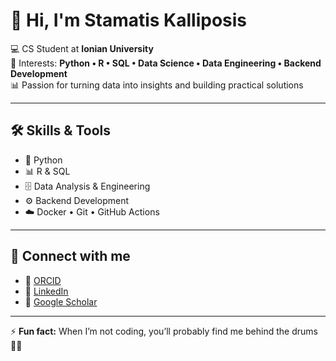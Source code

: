 # 👋 Hi, I'm Stamatis Kalliposis  

💻 CS Student at **Ionian University**  
🔧 Interests: **Python • R • SQL • Data Science • Data Engineering • Backend Development**  
📊 Passion for turning data into insights and building practical solutions  

---

## 🛠️ Skills & Tools  
- 🐍 Python  
- 📊 R & SQL  
- 🗄️ Data Analysis & Engineering  
- ⚙️ Backend Development  
- ☁️ Docker • Git • GitHub Actions
    
---

## 🔗 Connect with me  
- 🔬 [ORCID](https://orcid.org/0009-0001-1028-8373)  
- 💼 [LinkedIn](https://www.linkedin.com/in/stamatis-kalliposis-8239602b2)  
- 📖 [Google Scholar](https://scholar.google.com/citations?user=YBn3F5wAAAAJ&hl=el)  

---

⚡ **Fun fact:** When I’m not coding, you’ll probably find me behind the drums 🥁🎶  
